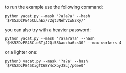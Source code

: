 
to run the example use the following command:

```
python yacat.py --mask '?a?a?a' --hash '$P$5ZDzPE45CLLhEx/72qt3NehVzwN2Ry/'
```

you can also try with a heavier password:

```
python yacat.py --mask '?a?a?a?a' --hash '$H$5ZDzPE45C.e3TjJ2Qi58Aaozha6cs30' --max-workers 4
```

or a lighter one:

```
python3 yacat.py --mask '?a?a' --hash '$P$5ZDzPE45CigTC6EY4cXbyJSLj/pGee0'
```

